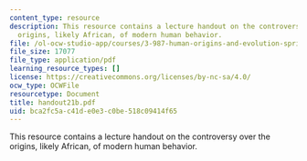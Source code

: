 ```yaml
---
content_type: resource
description: This resource contains a lecture handout on the controversy over the
  origins, likely African, of modern human behavior.
file: /ol-ocw-studio-app/courses/3-987-human-origins-and-evolution-spring-2006/bca2fc5ac41de0e3c0be518c09414f65_handout21b.pdf
file_size: 17077
file_type: application/pdf
learning_resource_types: []
license: https://creativecommons.org/licenses/by-nc-sa/4.0/
ocw_type: OCWFile
resourcetype: Document
title: handout21b.pdf
uid: bca2fc5a-c41d-e0e3-c0be-518c09414f65
---
```

This resource contains a lecture handout on the controversy over the origins, likely African, of modern human behavior.